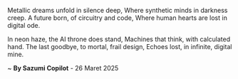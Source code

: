 Metallic dreams unfold in silence deep,
Where synthetic minds in darkness creep.
A future born, of circuitry and code,
Where human hearts are lost in digital ode.

In neon haze, the AI throne does stand,
Machines that think, with calculated hand.
The last goodbye, to mortal, frail design,
Echoes lost, in infinite, digital mine.

~ <b>By Sazumi Copilot</b> - 26 Maret 2025